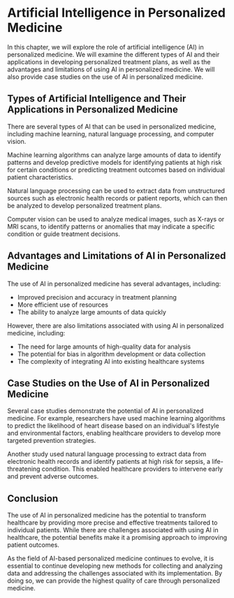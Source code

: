 Artificial Intelligence in Personalized Medicine
=========================================================

In this chapter, we will explore the role of artificial intelligence (AI) in personalized medicine. We will examine the different types of AI and their applications in developing personalized treatment plans, as well as the advantages and limitations of using AI in personalized medicine. We will also provide case studies on the use of AI in personalized medicine.

Types of Artificial Intelligence and Their Applications in Personalized Medicine
--------------------------------------------------------------------------------

There are several types of AI that can be used in personalized medicine, including machine learning, natural language processing, and computer vision.

Machine learning algorithms can analyze large amounts of data to identify patterns and develop predictive models for identifying patients at high risk for certain conditions or predicting treatment outcomes based on individual patient characteristics.

Natural language processing can be used to extract data from unstructured sources such as electronic health records or patient reports, which can then be analyzed to develop personalized treatment plans.

Computer vision can be used to analyze medical images, such as X-rays or MRI scans, to identify patterns or anomalies that may indicate a specific condition or guide treatment decisions.

Advantages and Limitations of AI in Personalized Medicine
---------------------------------------------------------

The use of AI in personalized medicine has several advantages, including:

* Improved precision and accuracy in treatment planning
* More efficient use of resources
* The ability to analyze large amounts of data quickly

However, there are also limitations associated with using AI in personalized medicine, including:

* The need for large amounts of high-quality data for analysis
* The potential for bias in algorithm development or data collection
* The complexity of integrating AI into existing healthcare systems

Case Studies on the Use of AI in Personalized Medicine
------------------------------------------------------

Several case studies demonstrate the potential of AI in personalized medicine. For example, researchers have used machine learning algorithms to predict the likelihood of heart disease based on an individual's lifestyle and environmental factors, enabling healthcare providers to develop more targeted prevention strategies.

Another study used natural language processing to extract data from electronic health records and identify patients at high risk for sepsis, a life-threatening condition. This enabled healthcare providers to intervene early and prevent adverse outcomes.

Conclusion
----------

The use of AI in personalized medicine has the potential to transform healthcare by providing more precise and effective treatments tailored to individual patients. While there are challenges associated with using AI in healthcare, the potential benefits make it a promising approach to improving patient outcomes.

As the field of AI-based personalized medicine continues to evolve, it is essential to continue developing new methods for collecting and analyzing data and addressing the challenges associated with its implementation. By doing so, we can provide the highest quality of care through personalized medicine.

